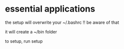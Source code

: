 # essential applications

the setup will overwrite your ~/.bashrc !! be aware of that

it will create a ~/bin folder

to setup, run
setup <path of essential_applications repository in your filesystem>
